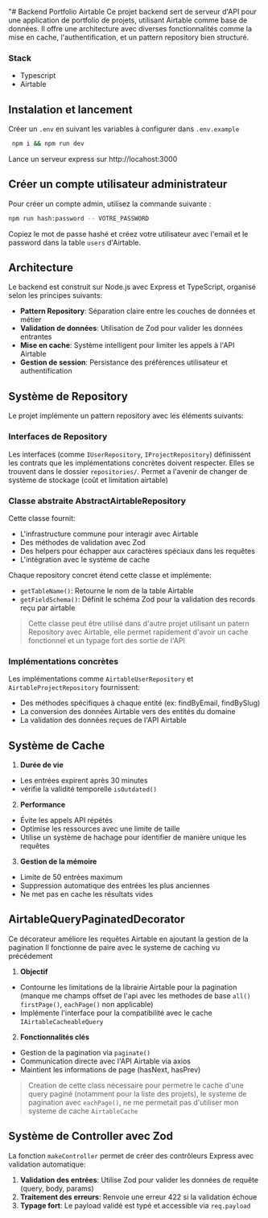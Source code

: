 "# Backend Portfolio Airtable
Ce projet backend sert de serveur d'API pour une application de portfolio de projets, utilisant Airtable comme base de données. Il offre une architecture avec diverses fonctionnalités comme la mise en cache, l'authentification, et un pattern repository bien structuré.

### Stack

- Typescript 
- Airtable

## Instalation et lancement

Créer un `.env` en suivant les variables à configurer dans `.env.example`

```bash
 npm i && npm run dev
```

Lance un serveur express sur http://locahost:3000

## Créer un compte utilisateur administrateur

Pour créer un compte admin, utilisez la commande suivante :

```bash
npm run hash:password -- VOTRE_PASSWORD
```

Copiez le mot de passe hashé et créez votre utilisateur avec l'email et le password dans la table `users` d'Airtable.

## Architecture

Le backend est construit sur Node.js avec Express et TypeScript, organisé selon les principes suivants:

- **Pattern Repository**: Séparation claire entre les couches de données et métier
- **Validation de données**: Utilisation de Zod pour valider les données entrantes
- **Mise en cache**: Système intelligent pour limiter les appels à l'API Airtable
- **Gestion de session**: Persistance des préférences utilisateur et authentification

## Système de Repository

Le projet implémente un pattern repository avec les éléments suivants:

### Interfaces de Repository

Les interfaces (comme `IUserRepository`, `IProjectRepository`) définissent les contrats que les implémentations concrètes doivent respecter. Elles se trouvent dans le dossier `repositories/`.
Permet a l'avenir de changer de système de stockage (coût et limitation airtable)

### Classe abstraite AbstractAirtableRepository

Cette classe fournit:
- L'infrastructure commune pour interagir avec Airtable
- Des méthodes de validation avec Zod
- Des helpers pour échapper aux caractères spéciaux dans les requêtes
- L'intégration avec le système de cache

Chaque repository concret étend cette classe et implémente:
- `getTableName()`: Retourne le nom de la table Airtable
- `getFieldSchema()`: Définit le schéma Zod pour la validation des records reçu par airtable

> Cette classe peut être utilisé dans d'autre projet utilisant un patern Repository avec Airtable, elle permet rapidement d'avoir un cache fonctionnel et un typage fort des sortie de l'API

### Implémentations concrètes

Les implémentations comme `AirtableUserRepository` et `AirtableProjectRepository` fournissent:
- Des méthodes spécifiques à chaque entité (ex: findByEmail, findBySlug)
- La conversion des données Airtable vers des entités du domaine
- La validation des données reçues de l'API Airtable

## Système de Cache

1. **Durée de vie**

- Les entrées expirent après 30 minutes
- vérifie la validité temporelle `isOutdated()`

2. **Performance**

- Évite les appels API répétés
- Optimise les ressources avec une limite de taille
- Utilise un système de hachage pour identifier de manière unique les requêtes

3. **Gestion de la mémoire**

- Limite de 50 entrées maximum
- Suppression automatique des entrées les plus anciennes
- Ne met pas en cache les résultats vides

## AirtableQueryPaginatedDecorator
Ce décorateur améliore les requêtes Airtable en ajoutant la gestion de la pagination
Il fonctionne de paire avec le systeme de caching vu précédement

1. **Objectif**

- Contourne les limitations de la librairie Airtable pour la pagination (manque me champs offset de l'api avec les methodes de base `all()` `firstPage()`, `eachPage()` non applicable)
- Implémente l'interface pour la compatibilité avec le cache `IAirtableCacheableQuery`

2. **Fonctionnalités clés**

- Gestion de la pagination via `paginate()`
- Communication directe avec l'API Airtable via axios
- Maintient les informations de page (hasNext, hasPrev)

> Creation de cette class nécessaire pour permetre le cache d'une query paginé (notamment pour la liste des projets), 
> le systeme de pagination avec `eachPage()`, ne me permetait pas d'utiliser mon systeme de cache `AirtableCache`

## Système de Controller avec Zod

La fonction `makeController` permet de créer des contrôleurs Express avec validation automatique:

1. **Validation des entrées**: Utilise Zod pour valider les données de requête (query, body, params)
2. **Traitement des erreurs**: Renvoie une erreur 422 si la validation échoue
3. **Typage fort**: Le payload validé est typé et accessible via `req.payload`
